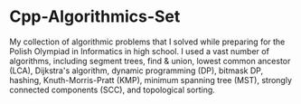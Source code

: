 # Cpp-Algorithmics-Set
My collection of algorithmic problems that I solved while preparing for the Polish Olympiad in Informatics in high school. I used a vast number of algorithms, including segment trees, find & union, lowest common ancestor (LCA), Dijkstra's algorithm, dynamic programming (DP), bitmask DP, hashing, Knuth-Morris-Pratt (KMP), minimum spanning tree (MST), strongly connected components (SCC), and topological sorting.